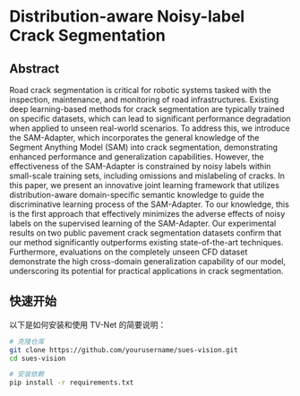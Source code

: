 # Distribution-aware Noisy-label Crack Segmentation

## Abstract

Road crack segmentation is critical for robotic systems tasked with the inspection, maintenance, and monitoring of road infrastructures. 
Existing deep learning-based methods for crack segmentation are typically trained on specific datasets, which can lead to significant performance degradation when applied to unseen real-world scenarios. 
To address this, we introduce the SAM-Adapter, which incorporates the general knowledge of the Segment Anything Model (SAM) into crack segmentation, demonstrating enhanced performance and generalization capabilities. 
However, the effectiveness of the SAM-Adapter is constrained by noisy labels within small-scale training sets, including omissions and mislabeling of cracks. 
In this paper, we present an innovative joint learning framework that utilizes distribution-aware domain-specific semantic knowledge to guide the discriminative learning process of the SAM-Adapter. 
To our knowledge, this is the first approach that effectively minimizes the adverse effects of noisy labels on the supervised learning of the SAM-Adapter.
Our experimental results on two public pavement crack segmentation datasets confirm that our method significantly outperforms existing state-of-the-art techniques. Furthermore, evaluations on the completely unseen CFD dataset demonstrate the high cross-domain generalization capability of our model, underscoring its potential for practical applications in crack segmentation.


## 快速开始

以下是如何安装和使用 TV-Net 的简要说明：

```bash
# 克隆仓库
git clone https://github.com/yourusername/sues-vision.git
cd sues-vision

# 安装依赖
pip install -r requirements.txt
